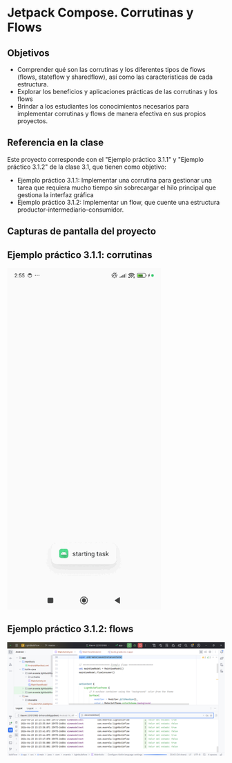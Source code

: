 # Jetpack Compose. Corrutinas y Flows
## Objetivos
- Comprender qué son las corrutinas y los diferentes tipos de flows (flows, stateflow y sharedflow), así como las caracteristicas de cada estructura. 
- Explorar los beneficios y aplicaciones prácticas de las corrutinas y los flows
- Brindar a los estudiantes los conocimientos necesarios para implementar corrutinas y flows de manera efectiva en sus propios proyectos.

## Referencia en la clase
Este proyecto corresponde con el "Ejemplo práctico 3.1.1" y "Ejemplo práctico 3.1.2" de la clase 3.1, que tienen como objetivo:
- Ejemplo práctico 3.1.1: Implementar una corrutina para gestionar una tarea que requiera mucho tiempo sin sobrecargar el hilo principal que gestiona la interfaz gráfica
- Ejemplo práctico 3.1.2: Implementar un flow, que cuente una estructura productor-intermediario-consumidor.

## Capturas de pantalla del proyecto
## Ejemplo práctico 3.1.1: corrutinas
![Alt text](https://github.com/vareladev/pdm2024/blob/main/projectscreenshots/clase31-1.gif)

## Ejemplo práctico 3.1.2: flows
![Alt text](https://github.com/vareladev/pdm2024/blob/main/projectscreenshots/clase31-2.png)